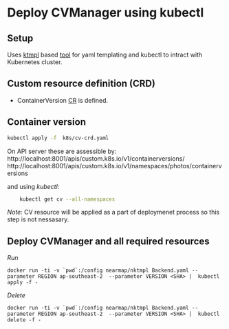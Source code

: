 # Deploy CVManager using kubectl

## Setup
Uses [ktmpl](https://github.com/jimmycuadra/ktmpl) based [tool](https://hub.docker.com/r/nearmap/nktmpl/) for yaml templating and kubectl to intract with Kubernetes cluster.

## Custom resource definition (CRD)

- ContainerVersion [CR](cv-crd.yaml) is defined.

## Container version

```sh
kubectl apply -f  k8s/cv-crd.yaml
```

On API server these are assessible by:
http://localhost:8001/apis/custom.k8s.io/v1/containerversions/
http://localhost:8001/apis/custom.k8s.io/v1/namespaces/photos/containerversions

and using *kubectl*:
```sh
    kubectl get cv --all-namespaces
```

*Note*: CV resource will be applied as a part of deploymenet process so this step is not nessasary.


## Deploy CVManager and all required resources

*Run*

```
docker run -ti -v `pwd`:/config nearmap/nktmpl Backend.yaml --parameter REGION ap-southeast-2  --parameter VERSION <SHA> |  kubectl apply -f -
```

*Delete*
```
docker run -ti -v `pwd`:/config nearmap/nktmpl Backend.yaml --parameter REGION ap-southeast-2  --parameter VERSION <SHA> |  kubectl delete -f -
```


